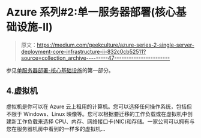 # Azure 系列#2:单一服务器部署(核心基础设施-II)

> 原文：<https://medium.com/geekculture/azure-series-2-single-server-deployment-core-infrastructure-ii-832c0cb52511?source=collection_archive---------47----------------------->

参见[单服务器部署-核心基础设施](https://luxananda.medium.com/azure-series-2-single-server-deployment-core-infrastructure-i-f2bfa4aeaebf?source=your_stories_page-------------------------------------)的第一部分。

## 4.虚拟机

虚拟机是你可以在 Azure 云上租用的计算机。您可以选择任何操作系统，包括但不限于 Windows、Linux 映像等。您可以根据要迁移的工作负载或在虚拟机中创建新工作负载来选择 CPU、内存、网络接口卡(NIC)和存储。一家公司可以拥有与您在服务器机房中看到的一样多的虚拟机…